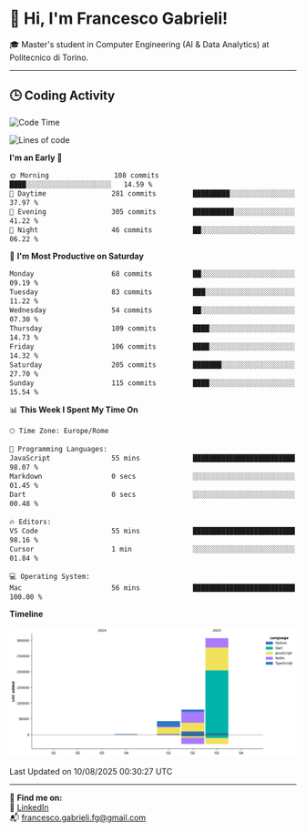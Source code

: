 # 👋 Hi, I'm Francesco Gabrieli!

🎓 Master's student in Computer Engineering (AI & Data Analytics) at Politecnico di Torino.  

---

## 🕒 Coding Activity

<!--START_SECTION:waka-->
![Code Time](http://img.shields.io/badge/Code%20Time-119%20hrs%204%20mins-blue)

![Lines of code](https://img.shields.io/badge/From%20Hello%20World%20I%27ve%20Written-430.0%20thousand%20lines%20of%20code-blue)

**I'm an Early 🐤** 

```text
🌞 Morning                108 commits         ████░░░░░░░░░░░░░░░░░░░░░   14.59 % 
🌆 Daytime                281 commits         █████████░░░░░░░░░░░░░░░░   37.97 % 
🌃 Evening                305 commits         ██████████░░░░░░░░░░░░░░░   41.22 % 
🌙 Night                  46 commits          ██░░░░░░░░░░░░░░░░░░░░░░░   06.22 % 
```
📅 **I'm Most Productive on Saturday** 

```text
Monday                   68 commits          ██░░░░░░░░░░░░░░░░░░░░░░░   09.19 % 
Tuesday                  83 commits          ███░░░░░░░░░░░░░░░░░░░░░░   11.22 % 
Wednesday                54 commits          ██░░░░░░░░░░░░░░░░░░░░░░░   07.30 % 
Thursday                 109 commits         ████░░░░░░░░░░░░░░░░░░░░░   14.73 % 
Friday                   106 commits         ████░░░░░░░░░░░░░░░░░░░░░   14.32 % 
Saturday                 205 commits         ███████░░░░░░░░░░░░░░░░░░   27.70 % 
Sunday                   115 commits         ████░░░░░░░░░░░░░░░░░░░░░   15.54 % 
```


📊 **This Week I Spent My Time On** 

```text
🕑︎ Time Zone: Europe/Rome

💬 Programming Languages: 
JavaScript               55 mins             █████████████████████████   98.07 % 
Markdown                 0 secs              ░░░░░░░░░░░░░░░░░░░░░░░░░   01.45 % 
Dart                     0 secs              ░░░░░░░░░░░░░░░░░░░░░░░░░   00.48 % 

🔥 Editors: 
VS Code                  55 mins             █████████████████████████   98.16 % 
Cursor                   1 min               ░░░░░░░░░░░░░░░░░░░░░░░░░   01.84 % 

💻 Operating System: 
Mac                      56 mins             █████████████████████████   100.00 % 
```

**Timeline**

![Lines of Code chart](https://raw.githubusercontent.com/francescogabrieli/francescogabrieli/main/assets/bar_graph.png)


 Last Updated on 10/08/2025 00:30:27 UTC
<!--END_SECTION:waka-->


---



🔗 **Find me on:**  
💼 [LinkedIn](https://www.linkedin.com/in/francesco-gabrieli)  
📬 francesco.gabrieli.fg@gmail.com  



